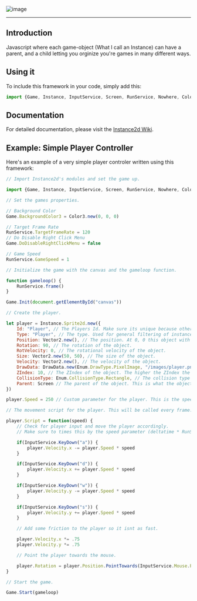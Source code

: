 ![image](https://github.com/user-attachments/assets/aeb97050-26a2-45ae-9c49-1bdc67d01ad4)

---

## Introduction

Javascript where each game-object (What I call an Instance) can have a parent, and a child letting you orginize you're games in many different ways.

## Using it

To include this framework in your code, simply add this:

```js
import {Game, Instance, InputService, Screen, RunService, Nowhere, Color3, Vector2, Enum, DrawData} from 'https://nikaxe-dev.github.io/Instance2d/Instance2d.js'
```

## Documentation

For detailed documentation, please visit the [Instance2d Wiki](https://github.com/Nikaxe-dev/Instance2d/wiki).

## Example: Simple Player Controller

Here's an example of a very simple player controler written using this framework:

```js
// Import Instance2d's modules and set the game up.

import {Game, Instance, InputService, Screen, RunService, Nowhere, Color3, Vector2, Enum, DrawData} from 'https://nikaxe-dev.github.io/Instance2d/Instance2d.js'

// Set the games properties.

// Background Color
Game.BackgroundColor3 = Color3.new(0, 0, 0)

// Target Frame Rate
RunService.TargetFrameRate = 120
// Do Disable Right Click Menu
Game.DoDisableRightClickMenu = false

// Game Speed
RunService.GameSpeed = 1

// Initialize the game with the canvas and the gameloop function.

function gameloop() {
    RunService.frame()
}

Game.Init(document.getElementById("canvas"))

// Create the player.

let player = Instance.Sprite2d.new({
    Id: "Player", // The Players Id. Make sure its unique because otherwise you risk overwriting other instances.
    Type: "Player", // The type. Used for general filtering of instances.
    Position: Vector2.new(), // The position. At 0, 0 this object with be at the center of the screen.
    Rotation: 90, // The rotation of the object.
    RotVelocity: 0, // The rotational velocity of the object.
    Size: Vector2.new(50, 50), // The size of the object.
    Velocity: Vector2.new(), // The velocity of the object.
    DrawData: DrawData.new(Enum.DrawType.PixelImage, "/images/player.png"), // The draw data of the object. Find out more about DrawData in the documentation.
    ZIndex: 10, // The ZIndex of the object. The higher the ZIndex the more in front the object will be.
    CollisionType: Enum.CollisionType.Rectangle, // The collision type of the object. Find out more about CollisionType in the documentation.
    Parent: Screen // The parent of the object. This is what the object is inside of. In this case it is the Screen.
})

player.Speed = 250 // Custom parameter for the player. This is the speed of the player that will be used in the players functions.

// The movement script for the player. This will be called every frame.

player.Script = function(speed) {
    // Check for player input and move the player accordingly.
    // Make sure to times this by the speed parameter (deltatime * RunService.GameSpeed)

    if(InputService.KeyDown("a")) {
        player.Velocity.x -= player.Speed * speed
    }

    if(InputService.KeyDown("d")) {
        player.Velocity.x += player.Speed * speed
    }

    if(InputService.KeyDown("w")) {
        player.Velocity.y -= player.Speed * speed
    }

    if(InputService.KeyDown("s")) {
        player.Velocity.y += player.Speed * speed
    }

    // Add some friction to the player so it isnt as fast.

    player.Velocity.x *= .75
    player.Velocity.y *= .75

    // Point the player towards the mouse.

    player.Rotation = player.Position.PointTowards(InputService.Mouse.PointPosition) - 270
}

// Start the game.

Game.Start(gameloop)
```
